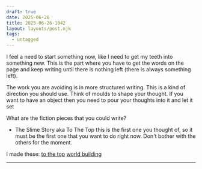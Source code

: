 ```yaml
---
draft: true
date: 2025-06-26
title: 2025-06-26-1042
layout: layouts/post.njk
tags:
  - untagged
---
```

I feel a need to start something now, like I need to get my teeth into something new. This is the part where you have to get the words on the page and keep writing until there is nothing left (there is always something left).

The work you are avoiding is in more structured writing. This is a kind of direction you should use. Think of moulds to shape your thought. If you want to have an object then you need to pour your thoughts into it and let it set

What are the fiction pieces that you could write?
- The Slime Story aka To The Top
this is the first one you thought of, so it must be the first one that you want to do right now. 
Don't bother with the others for the moment.

I made these:
[to the top](to%20the%20top.md)
[world building](world%20building.md)



---
